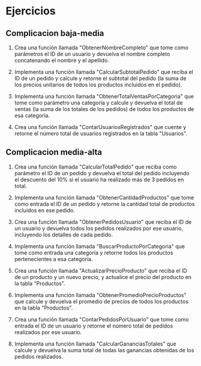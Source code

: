 # Ejercicios
## Complicacion baja-media
1. Crea una función llamada "ObtenerNombreCompleto" que tome como parámetros el ID de un usuario y devuelva el nombre completo concatenando el nombre y el apellido.

2. Implementa una función llamada "CalcularSubtotalPedido" que reciba el ID de un pedido y calcule y retorne el subtotal del pedido (la suma de los precios unitarios de todos los productos incluidos en el pedido).

3. Implementa una función llamada "ObtenerTotalVentasPorCategoria" que tome como parámetro una categoría y calcule y devuelva el total de ventas (la suma de los totales de los pedidos) de todos los productos de esa categoría.

4. Crea una función llamada "ContarUsuariosRegistrados" que cuente y retorne el número total de usuarios registrados en la tabla "Usuarios".

## Complicacion media-alta
1. Crea una función llamada "CalcularTotalPedido" que reciba como parámetro el ID de un pedido y devuelva el total del pedido incluyendo el descuento del 10% si el usuario ha realizado más de 3 pedidos en total.

2. Implementa una función llamada "ObtenerCantidadProductos" que tome como entrada el ID de un pedido y retorne la cantidad total de productos incluidos en ese pedido.

3. Crea una función llamada "ObtenerPedidosUsuario" que reciba el ID de un usuario y devuelva todos los pedidos realizados por ese usuario, incluyendo los detalles de cada pedido.

4. Implementa una función llamada "BuscarProductoPorCategoria" que tome como entrada una categoría y retorne todos los productos pertenecientes a esa categoría.

5. Crea una función llamada "ActualizarPrecioProducto" que reciba el ID de un producto y un nuevo precio, y actualice el precio del producto en la tabla "Productos".

6. Implementa una función llamada "ObtenerPromedioPrecioProductos" que calcule y devuelva el promedio de precios de todos los productos en la tabla "Productos".

7. Crea una función llamada "ContarPedidosPorUsuario" que tome como entrada el ID de un usuario y retorne el número total de pedidos realizados por ese usuario.

8. Implementa una función llamada "CalcularGananciasTotales" que calcule y devuelva la suma total de todas las ganancias obtenidas de los pedidos realizados.